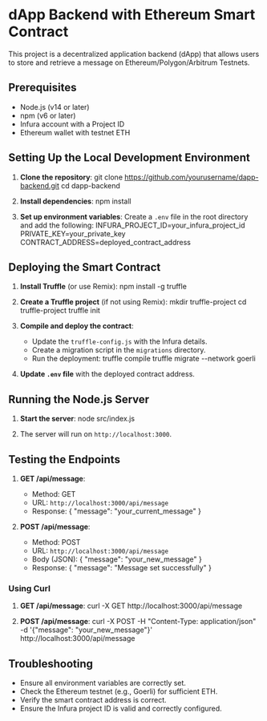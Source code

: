 
# dApp Backend with Ethereum Smart Contract

This project is a decentralized application backend (dApp) that allows users to store and retrieve a message on Ethereum/Polygon/Arbitrum Testnets.

## Prerequisites

- Node.js (v14 or later)
- npm (v6 or later)
- Infura account with a Project ID
- Ethereum wallet with testnet ETH

## Setting Up the Local Development Environment

1. **Clone the repository**:
   git clone https://github.com/yourusername/dapp-backend.git
   cd dapp-backend

2. **Install dependencies**:
   npm install

3. **Set up environment variables**:
   Create a `.env` file in the root directory and add the following:
   INFURA_PROJECT_ID=your_infura_project_id
   PRIVATE_KEY=your_private_key
   CONTRACT_ADDRESS=deployed_contract_address

## Deploying the Smart Contract

1. **Install Truffle** (or use Remix):
   npm install -g truffle

2. **Create a Truffle project** (if not using Remix):
   mkdir truffle-project
   cd truffle-project
   truffle init

3. **Compile and deploy the contract**:
   - Update the `truffle-config.js` with the Infura details.
   - Create a migration script in the `migrations` directory.
   - Run the deployment:
   truffle compile
   truffle migrate --network goerli

4. **Update `.env` file** with the deployed contract address.

## Running the Node.js Server

1. **Start the server**:
   node src/index.js

2. The server will run on `http://localhost:3000`.

## Testing the Endpoints

1. **GET /api/message**:
   - Method: GET
   - URL: `http://localhost:3000/api/message`
   - Response:
     {
       "message": "your_current_message"
     }

2. **POST /api/message**:
   - Method: POST
   - URL: `http://localhost:3000/api/message`
   - Body (JSON):
     {
       "message": "your_new_message"
     }
   - Response:
     {
       "message": "Message set successfully"
     }

### Using Curl

1. **GET /api/message**:
   curl -X GET http://localhost:3000/api/message

2. **POST /api/message**:
   curl -X POST -H "Content-Type: application/json" -d '{"message": "your_new_message"}' http://localhost:3000/api/message

## Troubleshooting

- Ensure all environment variables are correctly set.
- Check the Ethereum testnet (e.g., Goerli) for sufficient ETH.
- Verify the smart contract address is correct.
- Ensure the Infura project ID is valid and correctly configured.
